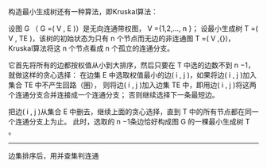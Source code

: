 构造最小生成树还有一种算法，即Kruskal算法：

设图 G （ G =( V , E )）是无向连通带权图， V ={1,2,…, n }；
设最小生成树 T =( V , TE )，该树的初始状态为只有 n 个节点而无边的非连通图 T =( V ,{})，
Kruskal算法将这 n 个节点看成 n 个孤立的连通分支。

它首先将所有的边都按权值从小到大排序，然后只要在 T 中选的边数不到 n −1，就做这样的贪心选择：
在边集 E 中选取权值最小的边( i , j )，如果将边( i , j )加入集合 TE 中不产生回路（圈），
则将边( i , j )加入边集 TE 中，即用边( i , j )将这两个连通分支合并连接成一个连通分支；
否则继续选择下一条最短边。

把边( i , j )从集合 E 中删去，继续上面的贪心选择，直到 T 中的所有节点都在同一个连通分支上为止。
此时，选取的 n −1条边恰好构成图 G 的一棵最小生成树 T 。

---

边集排序后，用并查集判连通